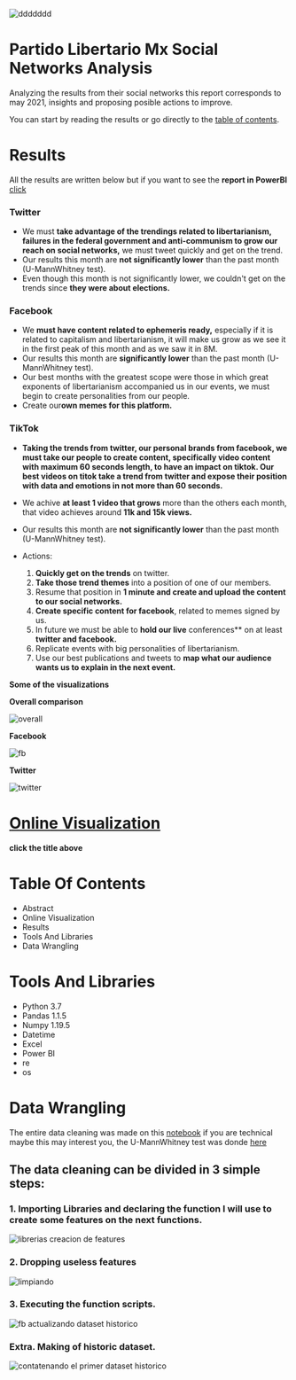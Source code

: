 ![ddddddd](https://user-images.githubusercontent.com/58957744/122457682-86397300-cf74-11eb-8588-eefa60037311.png)

# Partido Libertario Mx Social Networks Analysis
Analyzing the results from their social networks this report corresponds to may 2021, insights and proposing posible actions to improve.

You can start by reading the results or go directly to the [table of contents](#Table-Of-Contents).

# Results
All the results are written below but if you want to see the **report in PowerBI** [click](https://app.powerbi.com/view?r=eyJrIjoiNzMxNmQ2OWEtNzkxZS00Y2E2LTg1MDktMTdhNzZkMTAyYzc3IiwidCI6IjJlZGE0M2M5LTUxYzktNDAwMi1iZjJmLTlmY2QwMzZmNjdkNyJ9)

### Twitter
   * We must **take advantage of the trendings related to libertarianism, failures in the federal government and anti-communism to grow our reach on social networks,** we must tweet quickly and get on the trend. 
   * Our results this month are **not significantly lower** than the past month (U-MannWhitney test).
   * Even though this month is not significantly lower, we couldn't get on the trends since **they were about elections.**
   
### Facebook
   * We **must have content related to ephemeris ready,** especially if it is related to capitalism and libertarianism, it will make us grow as we see it in the first peak of this month and as we saw it in 8M.
   * Our results this month are **significantly lower** than the past month (U-MannWhitney test).
   * Our best months with the greatest scope were those in which great exponents of libertarianism accompanied us in our events, we must begin to create personalities from our people.
   * Create our**own memes for this platform.**
  
### TikTok
   * **Taking the trends from twitter, our personal brands from facebook, we must take our people to create content, specifically video content with maximum 60 seconds length, to have an impact on tiktok. Our best videos on titok take a trend from twitter and expose their position with data and emotions in not more than 60 seconds.**
   * We achive **at least 1 video that grows** more than the others each month, that video achieves around **11k and 15k views.**
   * Our results this month are **not significantly lower** than the past month (U-MannWhitney test).

* Actions:
    1. **Quickly get on the trends** on twitter.
    2. **Take those trend themes** into a position of one of our members.
    3. Resume that position in **1 minute and create and upload the content to our social networks.**
    4. **Create specific content for facebook**, related to memes signed by us.
    5. In future we must be able to **hold our live** conferences** on at least **twitter and facebook.**
    6. Replicate events with big personalities of libertarianism.
    7. Use our best publications and tweets to **map what our audience wants us to explain in the next event.**

**Some of the visualizations**




**Overall comparison**

![overall](https://user-images.githubusercontent.com/58957744/122456421-2a221f00-cf73-11eb-877a-a6bb32e125b3.png)




**Facebook**

![fb](https://user-images.githubusercontent.com/58957744/122456441-30180000-cf73-11eb-807e-834e8e47090b.png)




**Twitter**

![twitter](https://user-images.githubusercontent.com/58957744/122456464-373f0e00-cf73-11eb-8e2c-b0f4b9dc5b02.png)




# [Online Visualization](https://app.powerbi.com/view?r=eyJrIjoiNzMxNmQ2OWEtNzkxZS00Y2E2LTg1MDktMTdhNzZkMTAyYzc3IiwidCI6IjJlZGE0M2M5LTUxYzktNDAwMi1iZjJmLTlmY2QwMzZmNjdkNyJ9)
**click the title above**

# Table Of Contents

* Abstract
* Online Visualization
* Results
* Tools And Libraries
* Data Wrangling

# Tools And Libraries
  * Python 3.7
  * Pandas 1.1.5
  * Numpy 1.19.5
  * Datetime
  * Excel
  * Power BI
  * re
  * os

# Data Wrangling
The entire data cleaning was made on this [notebook](https://github.com/JorgePablol/Social-Networks-Analysis-for-PLibMx/blob/main/Libertarian_cleaning.ipynb) if you are technical maybe this may interest you, the U-MannWhitney test was donde [here](https://github.com/JorgePablol/Social-Networks-Analysis-for-PLibMx/blob/main/Month_Comparison.ipynb)

## The data cleaning can be divided in 3 simple steps:

### 1. Importing Libraries and declaring the function I will use to create some features on the next functions.


![librerias creacion de features](https://user-images.githubusercontent.com/58957744/122442315-0f947980-cf64-11eb-8b45-c0f389e22dc2.png)


### 2. Dropping useless features

![limpiando](https://user-images.githubusercontent.com/58957744/122441935-a9a7f200-cf63-11eb-8b51-3b3eadddc90f.png)


### 3. Executing the function scripts.

![fb actualizando dataset historico](https://user-images.githubusercontent.com/58957744/122442060-cb08de00-cf63-11eb-9456-adcd90f2c7fe.png)

### Extra. Making of historic dataset.

![contatenando el primer dataset historico](https://user-images.githubusercontent.com/58957744/122442160-e247cb80-cf63-11eb-880f-7993891becad.png)
